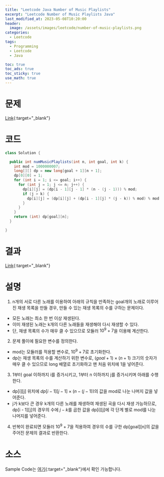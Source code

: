```yaml
---
title: "Leetcode Java Number of Music Playlists"
excerpt: "Leetcode Number of Music Playlists Java"
last_modified_at: 2023-05-08T10:20:00
header:
  image: /assets/images/leetcode/number-of-music-playlists.png
categories:
  - Leetcode
tags:
  - Programming
  - Leetcode
  - Java

toc: true
toc_ads: true
toc_sticky: true
use_math: true
---
```

# 문제
[Link](https://leetcode.com/problems/number-of-music-playlists){:target="_blank"}

# 코드
```java
class Solution {

  public int numMusicPlaylists(int n, int goal, int k) {
    int mod = 1000000007;
    long[][] dp = new long[goal + 1][n + 1];
    dp[0][0] = 1;
    for (int i = 1; i <= goal; i++) {
      for (int j = 1; j <= n; j++) {
        dp[i][j] = (dp[i - 1][j - 1] * (n - (j - 1))) % mod;
        if (j > k) {
          dp[i][j] = (dp[i][j] + (dp[i - 1][j] * (j - k)) % mod) % mod;
        }
      }
    }
    return (int) dp[goal][n];
  }

}
```

# 결과
[Link](https://leetcode.com/problems/number-of-music-playlists/submissions/946603763/){:target="_blank"}

# 설명
1. n개의 서로 다른 노래를 이용하여 아래의 규칙을 만족하는 goal개의 노래로 이루어진 재생 목록을 만들 경우, 만들 수 있는 재생 목록의 수를 구하는 문제이다.
- 모든 노래는 최소 한 번 이상 재생된다.
- 이미 재생된 노래는 k개의 다른 노래들을 재생해야 다시 재생할 수 있다.
- 단, 재생 목록의 수가 매우 클 수 있으므로 모듈러 $10^9 + 7$을 이용해 계산한다.

2. 문제 풀이에 필요한 변수를 정의한다.
- mod는 모듈러를 적용할 변수로, $10^9 +7$로 초기화한다.
- dp는 재생 목록의 수를 계산하기 위한 변수로, $(goal + 1) \times (n + 1)$ 크기의 숫자가 매우 클 수 있으므로 long 배열로 초기화하고 맨 처음 위치에 1을 넣어준다.

3. 1부터 goal 이하까지 i를 증가시키고, 1부터 n 이하까지 j를 증가시키며 아래를 수행한다.
- dp[i][j] 위치에 $dp[i - 1][j - 1] \times (n - (j - 1))$의 값을 mod로 나눈 나머지 값을 넣어준다.
- j가 k보다 큰 경우 k개의 다른 노래를 재생하여 재생된 곡을 다시 재생 가능하므로, dp[i - 1][j]의 경우의 수에 $j - k$를 곱한 값을 dp[i][j]에 각 단계 별로 mod를 나눈 나머지를 넣어준다.

4. 반복이 완료되면 모듈러 $10^9 + 7$을 적용하여 경우의 수를 구한 dp[goal][n]의 값을 주어진 문제의 결과로 반환한다.

# 소스
Sample Code는 [여기](https://github.com/GracefulSoul/leetcode/blob/master/src/main/java/gracefulsoul/problems/NumberOfMusicPlaylists.java){:target="_blank"}에서 확인 가능합니다.